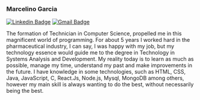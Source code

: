 ### Marcelino Garcia
[![Linkedin Badge](https://img.shields.io/badge/-Marcelino%20Garcia-6633cc?style=flat-square&logo=Linkedin&logoColor=white&link=https://www.linkedin.com/in/marcelino-garcia-2a1309219/)](https://www.linkedin.com/in/marcelino-garcia-2a1309219/) 
[![Gmail Badge](https://img.shields.io/badge/-marcelino.garcia@novaandradina.org-6633cc?style=flat-square&logo=Gmail&logoColor=white&link=mailto:marcelino.garcia@novaandradina.org)](mailto:marcelino.garcia@novaandradina.org)



The formation of Technician in Computer Science, propelled me in this magnificent world of programming. For about 5 years I worked hard in the pharmaceutical industry, I can say, I was happy with my job, but my technology essence would guide me to the degree in Technology in Systems Analysis and Development. My reality today is to learn as much as possible, manage my time, understand my past and make improvements in the future. I have knowledge in some technologies, such as HTML, CSS, Java, JavaScript, C, React.Js, Node.js, Mysql, MongoDB among others, however my main skill is always wanting to do the best, without necessarily being the best.
